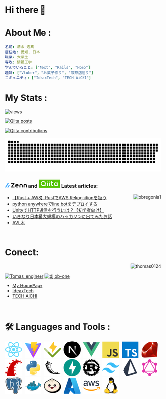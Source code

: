 # Hi there 👋
#  **About Me :**

```yaml
名前: 清水 透真
居住地: 愛知, 日本
職業: 大学生
専攻: 情報工学
学んでいること: ["Next", "Rails", "Hono"]
趣味: ["Vtuber", "お菓子作り", "喫茶店巡り"]
コミュニティ: ["IdeaxTech", "TECH AiCHI"]
```
# **My Stats :**
<p>
  <img src="https://komarev.com/ghpvc/?username=thomas0124&style=flat-square&color=blue" alt="views"/>
</p>

[![Qiita posts](https://qiita-badge.apiapi.app/s/thomas0124/posts.svg)](http://qiita.com/thomas0124)

[![Qiita contributions](https://qiita-badge.apiapi.app/s/thomas0124/contributions.svg)](http://qiita.com/thomas0124)


<picture>
  <source media="(prefers-color-scheme: dark)" srcset="https://raw.githubusercontent.com/obregonia1/obregonia1/master/img/snake-dark.svg">
  <source media="(prefers-color-scheme: light)" srcset="https://raw.githubusercontent.com/obregonia1/obregonia1/master/img/snake.svg">
  <img alt="github contribution grid snake animation" src="https://raw.githubusercontent.com/obregonia1/obregonia1/master/img/snake.svg">
</picture>


### <img src="./img/zenn.svg" width="70px"> and <img src= "./img/qiita.svg" width="70px"> Latest articles:
<img align="right" src="https://github-readme-stats.vercel.app/api/top-langs?username=thomas0124&show_icons=true&theme=tokyonight&layout=compact&locale=en&langs_count=10" alt="obregonia1" />



<!-- BLOG-POST-LIST:START -->
- [【Rust + AWS】RustでAWS Rekognitionを扱う]( https://zenn.dev/tomas_engineer/books/fa87f772066079)
- [python anywhereでline botをデプロイする](https://qiita.com/thomas0124/items/f05bf6c42a8094058b7a)
- [UnityでHTTP通信を行うには？【初学者向け】](https://qiita.com/thomas0124/items/7b53912544a82a55b7ec)
- [いきなり日本最大規模のハッカソンに出てみたお話](https://qiita.com/thomas0124/items/9be7717fcc9d0bd83a5d)
- [AVL木](https://qiita.com/thomas0124/items/9dc542b4e3917f10fbb8)
<!-- BLOG-POST-LIST:END -->

&nbsp;

# Conect:

<p>&nbsp;<img align="right" src="https://github-readme-stats.vercel.app/api?username=thomas0124&show_icons=true&count_private=true&theme=tokyonight&custom_title=obregonia1's%20GitHub%20Stats&locale=en" alt="thomas0124" />
</p>

<a href="https://twitter.com/Tomas_engineer" target="blank"><img align="center" src="https://raw.githubusercontent.com/rahuldkjain/github-profile-readme-generator/master/src/images/icons/Social/twitter.svg" alt="Tomas_engineer" height="30" width="40" /></a>
<a href="https://www.instagram.com/tomas_03124/" target="blank"><img align="center" src="https://raw.githubusercontent.com/rahuldkjain/github-profile-readme-generator/master/src/images/icons/Social/instagram.svg" alt="dj ob-one" height="30" width="40" /></a>

- [My HomePage](https://yumemi-test-omega.vercel.app/)
- [IdeaxTech](https://plat.meijo-u.ac.jp/entrepreneurship/)
- [TECH AiCHI](https://twitter.com/Tech_Aichi) 

&nbsp;

# :hammer_and_wrench: **Languages and Tools :**
<p align="left">
  <img src="https://github.com/devicons/devicon/blob/master/icons/react/react-original.svg" title="React" alt="React" width="55" height="55"/>&nbsp;
  <img src="https://github.com/devicons/devicon/blob/master/icons/vitejs/vitejs-original.svg" title="Vitejs" alt="Vitejs" width="55" height="55" />&nbsp;
  <img src="https://github.com/devicons/devicon/blob/master/icons/vitest/vitest-original.svg" title="Vitest" alt="Vitest" width="55" height="55" />&nbsp;
  <img src="https://github.com/devicons/devicon/blob/master/icons/nextjs/nextjs-original.svg" title="Nextjs" alt="Nextjs" width="55" height="55" />&nbsp;
  <img src="https://github.com/devicons/devicon/blob/master/icons/vuejs/vuejs-original.svg" title="Vuejs" alt="Vuejs" width="55" height="55" />&nbsp;
  <img src="https://github.com/devicons/devicon/blob/master/icons/javascript/javascript-original.svg" title="javacript" alt="javascript" width="55" height="55" />&nbsp;
  <img src="https://github.com/devicons/devicon/blob/master/icons/typescript/typescript-plain.svg" title="typescript" alt="typescript" width="55" height="55" />&nbsp;
  <img src="https://github.com/devicons/devicon/blob/master/icons/ruby/ruby-original.svg" title="Ruby" alt="Ruby" width="55" height="55" />&nbsp;
 <img src="https://github.com/devicons/devicon/blob/master/icons/rails/rails-plain.svg" title="Rails" alt="Rails" width="55" height="55" />&nbsp;
  <img src="https://github.com/devicons/devicon/blob/master/icons/python/python-original.svg" title="python" alt="python" width="55" height="55" />&nbsp;
  <img src="https://github.com/devicons/devicon/blob/master/icons/flask/flask-original.svg" title="flask" alt="flask" width="55" height="55" />&nbsp;
<img src="https://github.com/devicons/devicon/blob/master/icons/fastapi/fastapi-original.svg" title="fastapi" alt="fastapi" width="55" height="55" />&nbsp;
  <img src="https://github.com/devicons/devicon/blob/master/icons/rust/rust-original.svg" title="rust" alt="rust" width="55" height="55" />&nbsp;
 <img src="https://github.com/devicons/devicon/blob/master/icons/tailwindcss/tailwindcss-original.svg" title="tailwind" alt="tailwind" width="55" height="55" />&nbsp;
 <img src="https://github.com/devicons/devicon/blob/master/icons/prisma/prisma-original.svg" title="prisma" alt="prisma" width="55" height="55" />&nbsp;
<img src="https://github.com/devicons/devicon/blob/master/icons/graphql/graphql-plain.svg" title="graphql" alt="graphql" width="55" height="55" />&nbsp;
 <img src="https://github.com/devicons/devicon/blob/master/icons/postgresql/postgresql-original.svg" title="postgresql" alt="postgresql" width="55" height="55" />&nbsp;
 <img src="https://github.com/devicons/devicon/blob/master/icons/docker/docker-original.svg" title="docker" alt="docker" width="55" height="55" />&nbsp;
 <img src="https://github.com/devicons/devicon/blob/master/icons/bun/bun-original.svg" title="bun" alt="bun" width="55" height="55" />&nbsp;
 <img src="https://github.com/devicons/devicon/blob/master/icons/azure/azure-original.svg" title="azure" alt="azure" width="55" height="55" />&nbsp;
 <img src="https://github.com/devicons/devicon/blob/master/icons/amazonwebservices/amazonwebservices-original-wordmark.svg" title="aws" alt="aws" width="55" height="55" />&nbsp;
 <img src="https://github.com/devicons/devicon/blob/master/icons/linux/linux-original.svg" title="liux" alt="linux" width="55" height="55" />&nbsp;
</p>
</p>

<!--
**thomas0124/thomas0124** is a ✨ _special_ ✨ repository because its `README.md` (this file) appears on your GitHub profile.

Here are some ideas to get you started:

- 🔭 I’m currently working on ...
- 🌱 I’m currently learning ...
- 👯 I’m looking to collaborate on ...
- 🤔 I’m looking for help with ...
- 💬 Ask me about ...
- 📫 How to reach me: ...
- 😄 Pronouns: ...
- ⚡ Fun fact: ...
-->
